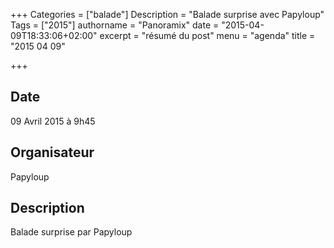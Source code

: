 +++
Categories = ["balade"]
Description = "Balade surprise avec Papyloup"
Tags = ["2015"]
authorname = "Panoramix"
date = "2015-04-09T18:33:06+02:00"
excerpt = "résumé du post"
menu = "agenda"
title = "2015 04 09"

+++

## Date
09 Avril 2015 à 9h45

## Organisateur
Papyloup

## Description
Balade surprise par Papyloup
